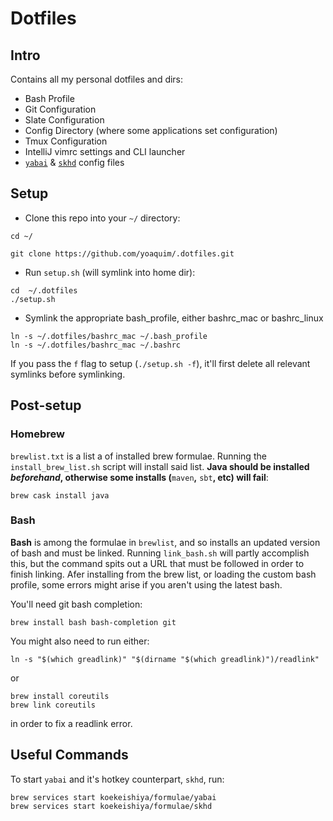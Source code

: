 # Dotfiles

## Intro

Contains all my personal dotfiles and dirs:

 - Bash Profile
 - Git Configuration
 - Slate Configuration
 - Config Directory (where some applications set configuration)
 - Tmux Configuration
 - IntelliJ vimrc settings and CLI launcher
 - [`yabai`](https://github.com/koekeishiya/yabai) & [`skhd`](https://github.com/koekeishiya/skhd/) config files

## Setup

- Clone this repo into your `~/` directory:
 ```Shell
 cd ~/

 git clone https://github.com/yoaquim/.dotfiles.git
 ```

- Run `setup.sh` (will symlink into home dir):

 ```
 cd  ~/.dotfiles
 ./setup.sh
 ```

- Symlink the appropriate bash_profile, either bashrc_mac or bashrc_linux

 ```
 ln -s ~/.dotfiles/bashrc_mac ~/.bash_profile
 ln -s ~/.dotfiles/bashrc_mac ~/.bashrc
 ```

If you pass the `f` flag to setup (`./setup.sh -f`), it'll first delete all relevant symlinks before symlinking.

## Post-setup

### Homebrew

`brewlist.txt` is a list a of installed brew formulae. Running the `install_brew_list.sh` script will install said list. **Java should be installed _beforehand_, otherwise some installs (**`maven`**,** `sbt`**, etc) will fail**:

```
brew cask install java
```
### Bash

**Bash** is among the formulae in `brewlist`, and so installs an updated version of bash and must be linked. Running `link_bash.sh` will partly accomplish this, but the command spits out a URL that must be followed in order to finish linking. Afer installing from the brew list, or loading the custom bash profile, some errors might arise if you aren't using the latest bash.

You'll need git bash completion:

```
brew install bash bash-completion git
```

You might also need to run either: 
```
ln -s "$(which greadlink)" "$(dirname "$(which greadlink)")/readlink"
``` 

or

```
brew install coreutils
brew link coreutils
```

in order to fix a readlink error.

## Useful Commands

To start `yabai` and it's hotkey counterpart, `skhd`, run:
```bash
brew services start koekeishiya/formulae/yabai
brew services start koekeishiya/formulae/skhd
```

